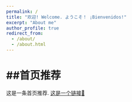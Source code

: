 ```yaml
---
permalink: /
title: "欢迎! Welcome. ようこそ！ ¡Bienvenidos!"
excerpt: "About me"
author_profile: true
redirect_from: 
  - /about/
  - /about.html
---
```


##首页推荐
======
这是一条首页推荐.
 [这是一个链接🔗](https://baidu.com/) 
